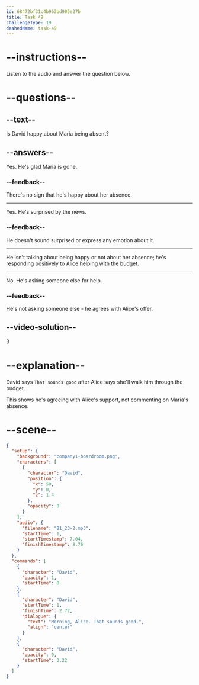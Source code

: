 ```yaml
---
id: 68472bf31c4b963bd905e27b
title: Task 49
challengeType: 19
dashedName: task-49
---
```


<!-- (audio) David: Morning, Alice. That sounds good. -->

# --instructions--

Listen to the audio and answer the question below.

# --questions--

## --text--

Is David happy about Maria being absent?

## --answers--

Yes. He's glad Maria is gone.

### --feedback--

There's no sign that he's happy about her absence.

---

Yes. He's surprised by the news.

### --feedback--

He doesn't sound surprised or express any emotion about it.

---

He isn't talking about being happy or not about her absence; he's responding positively to Alice helping with the budget.

---

No. He's asking someone else for help.

### --feedback--

He's not asking someone else - he agrees with Alice's offer.

## --video-solution--

3

# --explanation--

David says `That sounds good` after Alice says she'll walk him through the budget.

This shows he's agreeing with Alice's support, not commenting on Maria's absence.

# --scene--

```json
{
  "setup": {
    "background": "company1-boardroom.png",
    "characters": [
      {
        "character": "David",
        "position": {
          "x": 50,
          "y": 0,
          "z": 1.4
        },
        "opacity": 0
      }
    ],
    "audio": {
      "filename": "B1_23-2.mp3",
      "startTime": 1,
      "startTimestamp": 7.04,
      "finishTimestamp": 8.76
    }
  },
  "commands": [
    {
      "character": "David",
      "opacity": 1,
      "startTime": 0
    },
    {
      "character": "David",
      "startTime": 1,
      "finishTime": 2.72,
      "dialogue": {
        "text": "Morning, Alice. That sounds good.",
        "align": "center"
      }
    },
    {
      "character": "David",
      "opacity": 0,
      "startTime": 3.22
    }
  ]
}
```
